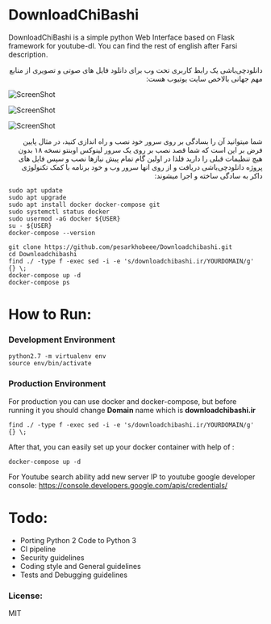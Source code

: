DownloadChiBashi
==========================

DownloadChiBashi is a simple python Web Interface based on Flask framework for youtube-dl. You can find the rest of english after Farsi description.  

<div dir="rtl">
دانلودچی‌باشی یک رابط کاربری تحت وب برای دانلود فایل های صوتی و تصویری از منابع مهم جهانی بالاخص سایت یوتیوب هست:   
</div>

![ScreenShot](https://raw.github.com/pesarkhobeee/Downloadchibashi/master/static/screenshot/screenshot1.png)

![ScreenShot](https://raw.github.com/pesarkhobeee/Downloadchibashi/master/static/screenshot/screenshot2.png)

![ScreenShot](https://raw.github.com/pesarkhobeee/Downloadchibashi/master/static/screenshot/screenshot3.png)

<div dir="rtl">
شما میتوانید آن را بسادگی بر روی سرور خود نصب و راه اندازی کنید، در مثال پایین فرض بر این است که شما قصد نصب بر روی یک سرور لینوکس اوبنتو نسخه ۱۸ بدون هیچ تنظیمات قبلی را دارید فلذا در اولین گام تمام پیش نیازها نصب و سپس فایل های پروژه دانلودچی‌باشی دریافت و از روی انها سرور وب و خود برنامه با کمک تکنولوژی داکر به سادگی ساخته و اجرا میشوند:   
</div>


```
sudo apt update
sudo apt upgrade
sudo apt install docker docker-compose git
sudo systemctl status docker
sudo usermod -aG docker ${USER}
su - ${USER}
docker-compose --version

git clone https://github.com/pesarkhobeee/Downloadchibashi.git
cd Downloadchibashi
find ./ -type f -exec sed -i -e 's/downloadchibashi.ir/YOURDOMAIN/g' {} \;
docker-compose up -d
docker-compose ps
```


# How to Run:

### Development Environment

```
python2.7 -m virtualenv env
source env/bin/activate
```

### Production Environment

For production you can use docker and docker-compose, but before running it you should change **Domain** name which is **downloadchibashi.ir**

```
find ./ -type f -exec sed -i -e 's/downloadchibashi.ir/YOURDOMAIN/g' {} \;
```  

After that, you can easily set up your docker container with help of :

```
docker-compose up -d
```

For Youtube search ability add new server IP to youtube google developer console:
https://console.developers.google.com/apis/credentials/

# Todo:

* Porting Python 2 Code to Python 3
* CI pipeline
* Security guidelines
* Coding style and General guidelines
* Tests and Debugging guidelines


### License:

MIT

